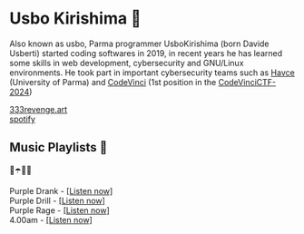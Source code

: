 # Usbo Kirishima 🍇

Also known as usbo, Parma programmer UsboKirishima (born Davide Usberti) started coding softwares in 2019, in recent years he has learned some skills in web development, cybersecurity and GNU/Linux environments. He took part in important cybersecurity teams such as [Havce](https://github.com/havce) (University of Parma) and [CodeVinci](https://github.com/code-vinci) (1st position in the [CodeVinciCTF-2024](https://github.com/code-vinci/CodeVinciCTF-2024))

[333revenge.art](https://333revenge.art)<br/>
[spotify](https://open.spotify.com/user/r6zgsygw4x6fvx1qj24jvy9ef?si=2bff1bc748d64f72)

## Music Playlists 💜

🥤☂️👿🔮

Purple Drank - [[Listen now]](https://open.spotify.com/playlist/0uPV1U7WF8jMDT2GAsoY3l?si=7596cfcb323e4930)<br/>
Purple Drill - [[Listen now]](https://open.spotify.com/playlist/5ywx8qCuqQa7pc3IokVxzE?si=466567cb5ac24ff7)<br/> 
Purple Rage  - [[Listen now]](https://open.spotify.com/playlist/52oolDQWhIBeHS6ndCSE0j?si=6be148c7aa074a0f)<br/>
4.00am       - [[Listen now]](https://open.spotify.com/playlist/3waErf4KMA3iVDEzfemTPn?si=5e7f17be84674447)<br/>
